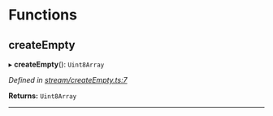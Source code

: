 

# Functions

<a id="createempty"></a>

##  createEmpty

▸ **createEmpty**(): `Uint8Array`

*Defined in [stream/createEmpty.ts:7](https://github.com/polkadot-js/common/blob/3de334c/packages/trie-codec/src/stream/createEmpty.ts#L7)*

**Returns:** `Uint8Array`

___

